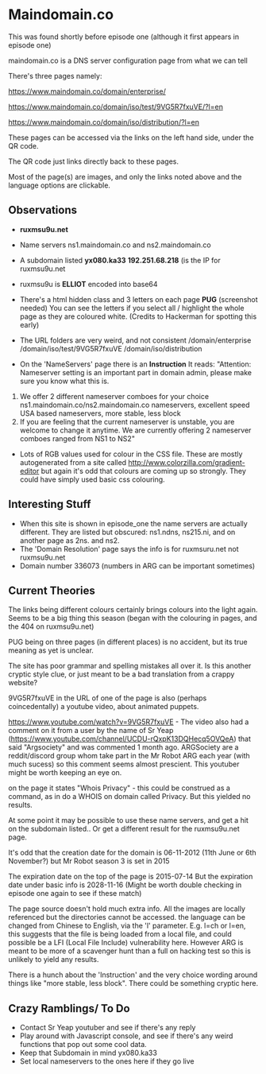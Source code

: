 Maindomain.co
=============

This was found shortly before episode one (although it first appears in episode one)

maindomain.co is a DNS server configuration page from what we can tell

There's three pages namely:

https://www.maindomain.co/domain/enterprise/

https://www.maindomain.co/domain/iso/test/9VG5R7fxuVE/?l=en

https://www.maindomain.co/domain/iso/distribution/?l=en

These pages can be accessed via the links on the left hand side, under the QR code. 

The QR code just links directly back to these pages. 

Most of the page(s) are images, and only the links noted above and the language options are clickable. 

Observations
------------

- **ruxmsu9u.net**
- Name servers ns1.maindomain.co and ns2.maindomain.co
- A subdomain listed **yx080.ka33** **192.251.68.218** (is the IP for ruxmsu9u.net
- ruxmsu9u is **ELLIOT** encoded into base64
- There's a html hidden class and 3 letters on each page **PUG** (screenshot needed)
  You can see the letters if you select all / highlight the whole page as they are coloured white. (Credits to Hackerman for spotting this early)
- The URL folders are very weird, and not consistent
  /domain/enterprise
  /domain/iso/test/9VG5R7fxuVE
  /domain/iso/distribution
  
- On the 'NameServers' page there is an **Instruction**
It reads:
"Attention: Nameserver setting is an important part in domain admin, please make sure you know what this is.
1. We offer 2 different nameserver comboes for your choice
ns1.maindomain.co/ns2.maindomain.co nameservers, excellent speed
USA based nameservers, more stable, less block
2. If you are feeling that the current nameserver is unstable, you are welcome to change it anytime. We are currently offering 2 nameserver comboes ranged from NS1 to NS2"

- Lots of RGB values used for colour in the CSS file. 
  These are mostly autogenerated from a site called http://www.colorzilla.com/gradient-editor but again it's odd that colours are coming up so strongly. They could have simply used basic css colouring. 
  
  
Interesting Stuff
-----------------

- When this site is shown in episode_one the name servers are actually different. 
  They are listed but obscured: ns1.ndns, ns215.ni, and on another page as 2ns. and ns2.
- The 'Domain Resolution' page says the info is for ruxmsuru.net not ruxmsu9u.net
- Domain number 336073 (numbers in ARG can be important sometimes)


Current Theories
----------------
The links being different colours certainly brings colours into the light again. Seems to be a big thing this season (began with the colouring in pages, and the 404 on ruxmsu9u.net)

PUG being on three pages (in different places) is no accident, but its true meaning as yet is unclear. 

The site has poor grammar and spelling mistakes all over it. Is this another cryptic style clue, or just meant to be a bad translation from a crappy website?


9VG5R7fxuVE in the URL of one of the page is also (perhaps coincedentally) a youtube video, about animated puppets. 

https://www.youtube.com/watch?v=9VG5R7fxuVE - The video also had a comment on it from a user by the name of Sr Yeap (https://www.youtube.com/channel/UCDU-rQxpK13DQHecq5OVQeA) that said "Argsociety" and was commented 1 month ago. 
ARGSociety are a reddit/discord group whom take part in the Mr Robot ARG each year (with much sucess) so this comment seems almost prescient. This youtuber might be worth keeping an eye on. 

on the page it states "Whois Privacy" - this could be construed as a command, as in do a WHOIS on domain called Privacy. But this yielded no results. 

At some point it may be possible to use these name servers, and get a hit on the subdomain listed.. Or get a different result for the ruxmsu9u.net page. 

It's odd that the creation date for the domain is 06-11-2012 (11th June or 6th November?) but Mr Robot season 3 is set in 2015

The expiration date on the top of the page is 2015-07-14
But the expiration date under basic info is 2028-11-16 
(Might be worth double checking in episode one again to see if these match)

The page source doesn't hold much extra info. All the images are locally referenced but the directories cannot be accessed.
the language can be changed from Chinese to English, via the 'l' parameter. 
E.g. l=ch or l=en, this suggests that the file is being loaded from a local file, and could possible be a LFI (Local File Include) vulnerability here. However ARG is meant to be more of a scavenger hunt than a full on hacking test so this is unlikely to yield any results. 

There is a hunch about the 'Instruction' and the very choice wording around things like "more stable, less block". There could be something cryptic here.

Crazy Ramblings/ To Do
----------------------

- Contact Sr Yeap youtuber and see if there's any reply
- Play around with Javascript console, and see if there's any weird functions that pop out some cool data.
- Keep that Subdomain in mind yx080.ka33
- Set local nameservers to the ones here if they go live
